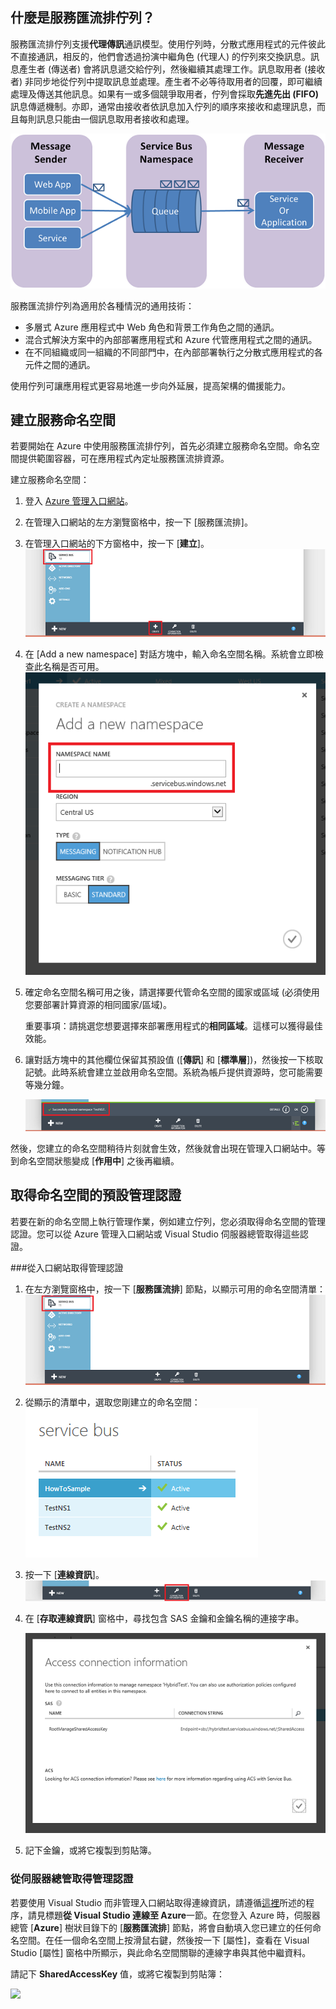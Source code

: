 ## 什麼是服務匯流排佇列？

服務匯流排佇列支援**代理傳訊**通訊模型。使用佇列時，分散式應用程式的元件彼此不直接通訊，相反的，他們會透過扮演中繼角色 (代理人) 的佇列來交換訊息。訊息產生者 (傳送者) 會將訊息遞交給佇列，然後繼續其處理工作。訊息取用者 (接收者) 非同步地從佇列中提取訊息並處理。產生者不必等待取用者的回覆，即可繼續處理及傳送其他訊息。如果有一或多個競爭取用者，佇列會採取**先進先出 (FIFO)** 訊息傳遞機制。亦即，通常由接收者依訊息加入佇列的順序來接收和處理訊息，而且每則訊息只能由一個訊息取用者接收和處理。

![佇列概念](./media/howto-service-bus-queues/sb-queues-08.png)

服務匯流排佇列為適用於各種情況的通用技術：

-   多層式 Azure 應用程式中 Web 角色和背景工作角色之間的通訊。
-   混合式解決方案中的內部部署應用程式和 Azure 代管應用程式之間的通訊。
-   在不同組織或同一組織的不同部門中，在內部部署執行之分散式應用程式的各元件之間的通訊。

使用佇列可讓應用程式更容易地進一步向外延展，提高架構的備援能力。

## 建立服務命名空間

若要開始在 Azure 中使用服務匯流排佇列，首先必須建立服務命名空間。命名空間提供範圍容器，可在應用程式內定址服務匯流排資源。

建立服務命名空間：

1.  登入 [Azure 管理入口網站][]。

2.  在管理入口網站的左方瀏覽窗格中，按一下 [服務匯流排]。

3.  在管理入口網站的下方窗格中，按一下 [**建立**]。![](./media/howto-service-bus-queues/sb-queues-03.png)

4.  在 [Add a new namespace] 對話方塊中，輸入命名空間名稱。系統會立即檢查此名稱是否可用。![](./media/howto-service-bus-queues/sb-queues-04.png)

5.  確定命名空間名稱可用之後，請選擇要代管命名空間的國家或區域 (必須使用您要部署計算資源的相同國家/區域)。

	重要事項：請挑選您想要選擇來部署應用程式的**相同區域**。這樣可以獲得最佳效能。

6. 	讓對話方塊中的其他欄位保留其預設值 ([**傳訊**] 和 [**標準層**])，然後按一下核取記號。此時系統會建立並啟用命名空間。系統為帳戶提供資源時，您可能需要等幾分鐘。

	![](./media/howto-service-bus-queues/getting-started-multi-tier-27.png)

然後，您建立的命名空間稍待片刻就會生效，然後就會出現在管理入口網站中。等到命名空間狀態變成 [**作用中**] 之後再繼續。

## 取得命名空間的預設管理認證

若要在新的命名空間上執行管理作業，例如建立佇列，您必須取得命名空間的管理認證。您可以從 Azure 管理入口網站或 Visual Studio 伺服器總管取得這些認證。

###從入口網站取得管理認證

1.  在左方瀏覽窗格中，按一下 [**服務匯流排**] 節點，以顯示可用的命名空間清單：![](./media/howto-service-bus-queues/sb-queues-13.png)

2.  從顯示的清單中，選取您剛建立的命名空間：![](./media/howto-service-bus-queues/sb-queues-09.png)

3.  按一下 [**連線資訊**]。![](./media/howto-service-bus-queues/sb-queues-06.png)

4.  在 [**存取連線資訊**] 窗格中，尋找包含 SAS 金鑰和金鑰名稱的連接字串。

	![](./media/howto-service-bus-queues/multi-web-45.png)
    
5.  記下金鑰，或將它複製到剪貼簿。

### 從伺服器總管取得管理認證

若要使用 Visual Studio 而非管理入口網站取得連線資訊，請遵循[這裡](http://msdn.microsoft.com/library/ff687127.aspx)所述的程序，請見標題**從 Visual Studio 連線至 Azure**一節。在您登入 Azure 時，伺服器總管 [**Azure**] 樹狀目錄下的 [**服務匯流排**] 節點，將會自動填入您已建立的任何命名空間。在任一個命名空間上按滑鼠右鍵，然後按一下 [屬性]，查看在 Visual Studio [屬性] 窗格中所顯示，與此命名空間關聯的連線字串與其他中繼資料。

請記下 **SharedAccessKey** 值，或將它複製到剪貼簿：

![][34]

  [Azure Management Portal]: http://manage.windowsazure.com
  [Azure 管理入口網站]: http://manage.windowsazure.com

  [34]: ./media/howto-service-bus-queues/VSProperties.png

<!---HONumber=July15_HO2-->